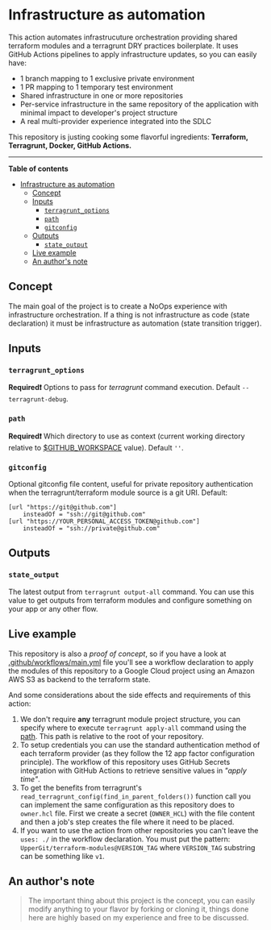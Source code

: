 # Infrastructure as automation

This action automates infrastrucuture orchestration providing shared terraform modules and a terragrunt DRY practices boilerplate.  It uses GitHub Actions pipelines to apply infrastructure updates, so you can easily have:

- 1 branch mapping to 1 exclusive private environment
- 1 PR mapping to 1 temporary test environment
- Shared infrastructure in one or more repositories
- Per-service infrastructure in the same repository of the application with minimal impact to developer's project structure
- A real multi-provider experience integrated into the SDLC

This repository is justing cooking some flavorful ingredients: **Terraform, Terragrunt, Docker, GitHub Actions.**

--------------------

**Table of contents**

- [Infrastructure as automation](#infrastructure-as-automation)
	- [Concept](#concept)
	- [Inputs](#inputs)
		- [`terragrunt_options`](#terragrunt_options)
		- [`path`](#path)
		- [`gitconfig`](#gitconfig)
	- [Outputs](#outputs)
		- [`state_output`](#state_output)
	- [Live example](#live-example)
	- [An author's note](#an-authors-note)

## Concept

The main goal of the project is to create a NoOps experience with infrastructure orchestration. If a thing is not infrastructure as code (state declaration) it must be infrastructure as automation (state transition trigger).

## Inputs

### `terragrunt_options`

**Required:heavy_exclamation_mark:** Options to pass for *terragrunt* command execution. Default `--terragrunt-debug`.

### `path`

**Required:heavy_exclamation_mark:** Which directory to use as context (current working directory relative to [$GITHUB_WORKSPACE](https://docs.github.com/en/free-pro-team@latest/actions/reference/environment-variables) value). Default `''`.

### `gitconfig`

Optional gitconfig file content, useful for private repository authentication when the terragrunt/terraform module source is a git URI. Default:

```
[url "https://git@github.com"]
    insteadOf = "ssh://git@github.com"
[url "https://YOUR_PERSONAL_ACCESS_TOKEN@github.com"]
    insteadOf = "ssh://private@github.com"
```

## Outputs

### `state_output`

The latest output from `terragrunt output-all` command. You can use this value to get outputs from terraform modules and configure something on your app or any other flow.

## Live example

This repository is also a *proof of concept*, so if you have a look at [.github/workflows/main.yml](.github/workflows/main.yml) file you'll see a workflow declaration to apply the modules of this repository to a Google Cloud project using an Amazon AWS S3 as backend to the terraform state.

And some considerations about the side effects and requirements of this action:

1. We don't require **any** terragrunt module project structure, you can specify where to execute `terragrunt apply-all` command using the [path](#path). This path is relative to the root of your repository.
2. To setup credentials you can use the standard authentication method of each terraform provider (as they follow the 12 app factor configuration principle). The workflow of this repository uses GitHub Secrets integration with GitHub Actions to retrieve sensitive values in *"apply time"*.
3. To get the benefits from terragrunt's `read_terragrunt_config(find_in_parent_folders())` function call you can implement the same configuration as this repository does to `owner.hcl` file. First we create a secret (`OWNER_HCL`) with the file content and then a job's step creates the file where it need to be placed.
4. If you want to use the action from other repositories you can't leave the `uses: ./` in the workflow declaration. You must put the pattern: `UpperGit/terraform-modules@VERSION_TAG` where `VERSION_TAG` substring can be something like `v1`.

## An author's note

> The important thing about this project is the concept, you can easily modify anything to your flavor by forking or cloning it, things done here are highly based on my experience and free to be discussed.
